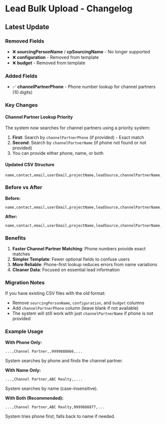 # Lead Bulk Upload - Changelog

## Latest Update

### Removed Fields
- ❌ **sourcingPersonName** / **cpSourcingName** - No longer supported
- ❌ **configuration** - Removed from template
- ❌ **budget** - Removed from template

### Added Fields
- ✅ **channelPartnerPhone** - Phone number lookup for channel partners (10 digits)

### Key Changes

#### Channel Partner Lookup Priority
The system now searches for channel partners using a priority system:
1. **First**: Search by `channelPartnerPhone` (if provided) - Exact match
2. **Second**: Search by `channelPartnerName` (if phone not found or not provided)
3. You can provide either phone, name, or both

#### Updated CSV Structure
```csv
name,contact,email,userEmail,projectName,leadSource,channelPartnerName,channelPartnerPhone,leadPriority,propertyType,fundingMode,gender
```

### Before vs After

**Before:**
```csv
name,contact,email,userEmail,projectName,leadSource,channelPartnerName,sourcingPersonName,leadPriority,propertyType,configuration,fundingMode,budget,gender
```

**After:**
```csv
name,contact,email,userEmail,projectName,leadSource,channelPartnerName,channelPartnerPhone,leadPriority,propertyType,fundingMode,gender
```

### Benefits

1. **Faster Channel Partner Matching**: Phone numbers provide exact matches
2. **Simpler Template**: Fewer optional fields to confuse users
3. **More Reliable**: Phone-first lookup reduces errors from name variations
4. **Cleaner Data**: Focused on essential lead information

### Migration Notes

If you have existing CSV files with the old format:
- Remove `sourcingPersonName`, `configuration`, and `budget` columns
- Add `channelPartnerPhone` column (leave blank if not available)
- The system will still work with just `channelPartnerName` if phone is not provided

### Example Usage

**With Phone Only:**
```csv
...,Channel Partner,,9999888866,...
```
System searches by phone and finds the channel partner.

**With Name Only:**
```csv
...,Channel Partner,ABC Realty,,...
```
System searches by name (case-insensitive).

**With Both (Recommended):**
```csv
...,Channel Partner,ABC Realty,9999888877,...
```
System tries phone first, falls back to name if needed.





